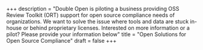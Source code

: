 +++
description = "Double Open is piloting a business providing OSS Review Toolkit (ORT) support for open source compliance needs of organizations. We want to solve the issue where tools and data are stuck in-house or behind proprietary licenses. Interested on more information or a pilot? Please provide your information below"
title = "Open Solutions for Open Source Compliance"
draft = false
+++
